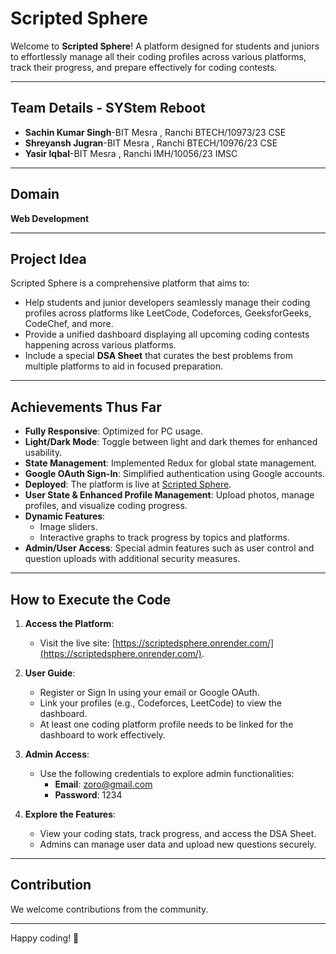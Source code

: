 # Scripted Sphere

Welcome to **Scripted Sphere**! A platform designed for students and juniors to effortlessly manage all their coding profiles across various platforms, track their progress, and prepare effectively for coding contests.

---

## Team Details - SYStem Reboot

- **Sachin Kumar Singh**-BIT Mesra , Ranchi BTECH/10973/23 CSE
- **Shreyansh Jugran**-BIT Mesra , Ranchi BTECH/10976/23 CSE
- **Yasir Iqbal**-BIT Mesra , Ranchi IMH/10056/23 IMSC

---

## Domain

**Web Development**

---

## Project Idea

Scripted Sphere is a comprehensive platform that aims to:
- Help students and junior developers seamlessly manage their coding profiles across platforms like LeetCode, Codeforces, GeeksforGeeks, CodeChef, and more.
- Provide a unified dashboard displaying all upcoming coding contests happening across various platforms.
- Include a special **DSA Sheet** that curates the best problems from multiple platforms to aid in focused preparation.

---

## Achievements Thus Far

- **Fully Responsive**: Optimized for PC usage.
- **Light/Dark Mode**: Toggle between light and dark themes for enhanced usability.
- **State Management**: Implemented Redux for global state management.
- **Google OAuth Sign-In**: Simplified authentication using Google accounts.
- **Deployed**: The platform is live at [Scripted Sphere](https://scriptedsphere.onrender.com/).
- **User State & Enhanced Profile Management**: Upload photos, manage profiles, and visualize coding progress.
- **Dynamic Features**:
  - Image sliders.
  - Interactive graphs to track progress by topics and platforms.
- **Admin/User Access**: Special admin features such as user control and question uploads with additional security measures.

---

## How to Execute the Code

1. **Access the Platform**:
   - Visit the live site: [https://scriptedsphere.onrender.com/](https://scriptedsphere.onrender.com/).

2. **User Guide**:
   - Register or Sign In using your email or Google OAuth.
   - Link your profiles (e.g., Codeforces, LeetCode) to view the dashboard.
   - At least one coding platform profile needs to be linked for the dashboard to work effectively.

3. **Admin Access**:
   - Use the following credentials to explore admin functionalities:
     - **Email**: zoro@gmail.com
     - **Password**: 1234

4. **Explore the Features**:
   - View your coding stats, track progress, and access the DSA Sheet.
   - Admins can manage user data and upload new questions securely.

---

## Contribution

We welcome contributions from the community. 

---

Happy coding! 🎉

